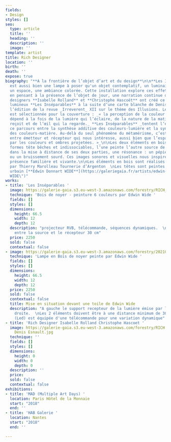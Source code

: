 ```yaml
---
fields:
- Design
styles: []
seo:
  type: article
  title: ''
  heading: ''
  description: ''
  image: ''
template: artist
title: Rich Designer
location: ''
birth: ''
death: ''
expose: true
biography: "**A la frontière de l’objet d’art et du design**\n\n**Les Inséparables**
  est aussi bien une lampe à poser qu'un objet contemplatif, un luminaire produisant
  un espace, une ambiance colorée. Cette installation explore ces effets de nuit tout
  en pensant à la présence de l’objet de jour, une narration continue dans le temps...\n\nLes
  designers **Isabelle Rolland** et **Christophe Hascoët** ont créé ce dispositif
  lumineux **Les Inséparables** à la suite d’une carte blanche de Denis Esnault pour
  l’édition de la revue _Irreverent_ XII sur le thème des Illusions. Leur proposition
  est sélectionnée pour la couverture : _« la perception de la couleur d’un objet
  dépend à la fois de la lumière qui l’éclaire, de la nature de la matière qui la
  reçoit et de l’œil qui la regarde._ **Les Inséparables** _tentent l’expérience de
  ce parcours entre la synthèse additive des couleurs-lumière et la synthèse soustractive
  des couleurs-matière. Au-delà du seul phénomène du métamérisme, c’est le dialogue
  entre émetteur et récepteur qui nous intéresse, aussi bien que l’espace qui se crée
  par les couleurs et ombres projetées. »_\n\nLes deux éléments en bois de noyer,
  formes tête bêches et indissociables, l’une peinte l’autre source de lumière, fabriquent
  dans la mise à distance de ses deux parties, une résonance : un pépiement multicolore
  ou un bruissement sourd. Ces images sonores et visuelles nous inspirent aussi une
  présence familière et vivante.\n\nLes éléments en bois sont réalisés artisanalement
  par Thierry Marolleau Tournerie d’Argenton  \nLes têtes sont peintes par l’artiste
  urbain [**Edwin Donnart WIDE**](https://galeriegaia.fr/artists/edwin-wide/ \"EDWIN
  WIDE\")"
works:
- title: 'Les Inséparables '
  image: https://galerie-gaia.s3.eu-west-3.amazonaws.com/forestry/RICH_LesIns‚parables_Photo_DenisEsnault_A170802_03.jpg
  technique: 'Bois de noyer - peinture 6 couleurs par Edwin Wide '
  fields: []
  styles: []
  dimensions:
    height: 66.5
    width: 12
    depth: 12
  description: "projecteur RVB, télécommande, séquences dynamiques.  \ndistance minimum
    entre la source et le récepteur 30 cm"
  price: 2250
  sold: false
  contextual: false
- image: https://galerie-gaia.s3.eu-west-3.amazonaws.com/forestry/20210329_WIDE_Artefacts_Gaia_EPonsaud_55.jpg
  technique: 'Lampe en Bois de noyer peinte par Edwin Wide '
  fields: []
  styles: []
  dimensions:
    height: 66.5
    width: 12
    depth: 12
  price: 2250
  sold: false
  contextual: false
  title: Mise en situation devant une toile de Edwin Wide
  description: "A gauche le support recepteur de la lumière émise par la lampe de
    droite.  \nLes 2 éléments doivent être à une distance minimum de 30cm.  \nLa lampe
    (Led) est équipée d'une télécommande pour une variation dynamique"
- title: 'Rich Designer Isabelle Rolland Christophe Hascoet '
  image: https://galerie-gaia.s3.eu-west-3.amazonaws.com/forestry/RICH _ 2021_Photo
    Denis Esnault.jpg
  technique: ''
  fields: []
  styles: []
  dimensions:
    height: 0
    width: 0
    depth: 0
  description: ''
  price: 
  sold: false
  contextual: false
exhibitions:
- title: 'MAD (Multiple Art Days) '
  location: Paris Hôtel de la Monnaie
  start: "2018"
  end: ''
- title: 'HAB Galerie '
  location: Nantes
  start: "2018"
  end: ''

---
```

